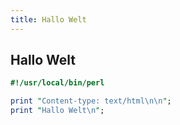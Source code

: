 ```yaml
---
title: Hallo Welt
---
```


## Hallo Welt

```perl
#!/usr/local/bin/perl

print "Content-type: text/html\n\n";
print "Hallo Welt\n";
```
